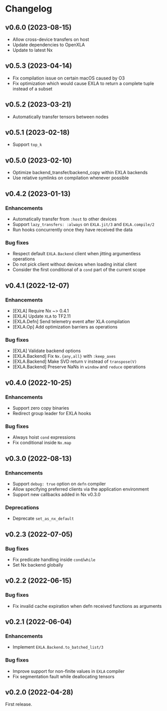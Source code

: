 # Changelog

## v0.6.0 (2023-08-15)

  * Allow cross-device transfers on host
  * Update dependencies to OpenXLA
  * Update to latest Nx

## v0.5.3 (2023-04-14)

  * Fix compilation issue on certain macOS caused by O3
  * Fix optimization which would cause EXLA to return a complete tuple instead of a subset

## v0.5.2 (2023-03-21)

  * Automatically transfer tensors between nodes

## v0.5.1 (2023-02-18)

  * Support `top_k`

## v0.5.0 (2023-02-10)

  * Optimize backend_transfer/backend_copy within EXLA backends
  * Use relative symlinks on compilation whenever possible

## v0.4.2 (2023-01-13)

### Enhancements

  * Automatically transfer from `:host` to other devices
  * Support `lazy_transfers: :always` on `EXLA.jit/3` and `EXLA.compile/2`
  * Run hooks concurrently once they have received the data

### Bug fixes

  * Respect default `EXLA.Backend` client when jitting argumentless operations
  * Do not pick client without devices when loading initial client
  * Consider the first conditional of a `cond` part of the current scope

## v0.4.1 (2022-12-07)

### Enhancements

  * [EXLA] Require Nx ~> 0.4.1
  * [EXLA] Update `XLA` to TF2.11
  * [EXLA.Defn] Send telemetry event after XLA compilation
  * [EXLA.Op] Add optimization barriers as operations

### Bug fixes

  * [EXLA] Validate backend options
  * [EXLA.Backend] Fix `Nx.{any,all}` with `:keep_axes`
  * [EXLA.Backend] Make SVD return `V` instead of `transpose(V)`
  * [EXLA.Backend] Preserve NaNs in `window` and `reduce` operations

## v0.4.0 (2022-10-25)

### Enhancements

  * Support zero copy binaries
  * Redirect group leader for EXLA hooks

### Bug fixes

  * Always hoist `cond` expressions
  * Fix conditional inside `Nx.map`

## v0.3.0 (2022-08-13)

### Enhancements

  * Support `debug: true` option on `defn` compiler
  * Allow specifying preferred clients via the application environment
  * Support new callbacks added in Nx v0.3.0

### Deprecations

  * Deprecate `set_as_nx_default`

## v0.2.3 (2022-07-05)

### Bug fixes

  * Fix predicate handling inside `cond`/`while`
  * Set Nx backend globally

## v0.2.2 (2022-06-15)

### Bug fixes

  * Fix invalid cache expiration when defn received functions as arguments

## v0.2.1 (2022-06-04)

### Enhancements

  * Implement `EXLA.Backend.to_batched_list/3`

### Bug fixes

  * Improve support for non-finite values in `EXLA` compiler
  * Fix segmentation fault while deallocating tensors

## v0.2.0 (2022-04-28)

First release.
